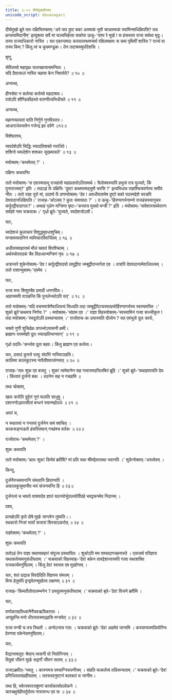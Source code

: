 ```yaml
---
title: ३-०२ दीर्घमुखदौत्यम्
unicode_script: devanagari
---
```

दीर्घमुखो ब्रूते ततः पक्षिभिरुक्तम्-'अरे पाप दुष्ट बक! अस्माकं भूमौ चरन्नस्माकं स्वामिनमधिक्षिपसि? तन्न क्षन्तव्यमिदानीम्' इत्युक्त्वा सर्वे मां चञ्चभिर्हत्वा सकोपा ऊचुः-'पश्य रे मूर्ख ! स हंसस्तव राजा सर्वथा मृदुः। तस्य राज्याधिकारो नास्ति । यत एकान्तमदः करतलस्थमप्यर्थ रक्षितमक्षमः स कथं पृथिवीं शास्ति ? राज्यं वा तस्य किम् ? किंतु त्वं च कूपमण्डूकः। तेन तदाश्रयमुपदिशसि ।  

शृणु,

सेवितव्यो महावृक्षः फलच्छायासमन्वितः ।  
यदि दैवात्फलं नास्ति च्छाया केन निवार्यते? ॥ १० ॥

अन्यच्च,

हीनसेवा न कर्तव्या कर्तव्यो महदाश्रयः।  
पयोऽपि शौण्डिकीहस्ते वारुणीत्यभिधीयते ॥ ११ ॥

अन्यच्च,

महानप्यल्पतां याति निर्गुणे गुणविस्तरः।  
आधाराधेयभावेन गजेन्द्र इव दर्पणे ॥१२॥

विशेषतश्च,

व्यपदेशेऽपि सिद्धिः स्यादतिशक्ते नराधिपे।  
शशिनो व्यपदेशेन शशकाः सुखमासते' ॥ १३ ॥

मयोक्तम्-'कथमेतत् ?' ।  

पक्षिणः कथयन्ति

<div class="js_include" url="../upakathAH/03-03_gajashashakayoH_kathA.md"  newLevelForH1="3" includeTitle="true"> </div>

ततो मयोक्तम्-'स एवास्मत्प्रभू राजहंसो महाप्रतापोऽतिसमर्थः। त्रैलोक्यस्यापि प्रभुत्वं तत्र युज्यते, किं पुनाराज्यम्?' इति । तदाऽहं तैः पक्षिभिः 'दुष्ट! कथमस्मद्भूमौ चरसि ?' इत्यभिधाय राज्ञश्चित्रवर्णस्य समीपं नीतः । ततो राज्ञः पुरो मां, प्रदर्श्य तैः प्रणम्योक्तम्-'देव ! अवधीयतामेष दुष्टो बको यदस्मद्देशे चरन्नपि देवपादानधिक्षिपति।' राजाह-'कोऽयम् ? कुतः समायातः ?' । त ऊचुः-'हिरण्यगर्भनाम्नो राजहंसस्यानुचरः कर्पूरद्वीपादागतः?'। अथाहं गृध्रेण मन्त्रिणा पृष्टः–'कस्तत्र मुख्यो मन्त्री ?' इति । मयोक्तम्-'सर्वशास्त्रार्थपारगः सर्वज्ञो नाम चक्रवाकः।' गृध्रो ब्रूते-'युज्यते, स्वदेशजोऽसौ।  

यतः,

स्वदेशजं कुलाचारं विशुद्धमुपधाशुचिम्।  
मन्त्रामव्यसनिनं व्यभिचारविवर्जितम् ॥ १६ ॥

अधीतव्यवहारार्थ मौलं ख्यातं विपश्चितम् ।  
अर्थस्योत्पादकं चैव विदध्यान्मन्त्रिणं नृपः ॥ १७ ॥

अत्रान्तरे शुकेनोक्तम्-'देव ! कर्पूरद्वीपादयो लघुद्वीपा जम्बुद्वीपान्तर्गता एव । तत्रापि देवपादानामेवाधिपत्यम् । ततो राशाप्युक्तम्-'एवमेव ।  

यतः,

राजा मत्तः शिशुश्चैव प्रमादी धनगर्वितः।  
अप्राप्यमपि वाञ्छन्ति किं पुनर्लभ्यतेऽपि यत्' ॥ १८ ॥

ततो मयोक्तम्-'यदि वचनमात्रेणैवाधिपत्यं सिध्यति तदा जम्बुद्वीपेऽप्यस्मत्प्रभोर्हिरण्यगर्भस्य स्वाम्यमस्ति ।' शुको ब्रूते'कथमत्र निर्णयः ?' । मयोक्तम्-'संग्राम एव ।' राज्ञा विहस्योक्तम्-‘स्वस्वामिनं गत्वा सज्जीकुरु ! तदा मयोक्तम्-'स्वदूतोऽपि प्रस्थाप्यताम् ।' राजोवाच-कः प्रयास्यति दौत्येन ? यत एवंभूतो दूतः कार्यः,

भक्तो गुणी शुचिर्दक्षः प्रगल्भोऽव्यसनी क्षमी।  
ब्राह्मणः परमर्मज्ञो दूतः स्यात्प्रतिभानवान्' ॥ १९ ॥

गृध्रो वदति-'सन्त्येव दूता बहवः। किंतु ब्राह्मण एव कर्तव्यः।  

यतः,
प्रसादं कुरुते पत्युः संपत्तिं नाभिवाञ्छति।  
कालिमा कालकूटस्य नापैतीश्वरसंगमात् ॥ २० ॥

राजाह-'ततः शुक एव बजतु । शुक! त्वमेवानेन सह गत्वास्मदभिलषितं ब्रूहि ।' शुको ब्रूते-'यथाज्ञापयति देवः । किंत्वयं दुर्जनो बकः । तदनेन सह न गच्छामि ॥

तथा चोक्तम्,

खलः करोति दुर्वृत्तं नूनं फलति साधुषु ।  
दशाननोऽहरत्सीतां बन्धनं स्यान्महोदधेः ॥ २१ ॥

अपरं च,

न स्थातव्यं न गन्तव्यं दुर्जनेन समं क्वचित् ।  
काकसङ्गाडतो हंसस्तिष्ठन् गच्छंश्च वर्तकः ॥ २२॥

राजोवाच-'कथमेतत् ?' ।  

शुकः कथयति

<div class="js_include" url="../upakathAH/03-04_kAkahamsayoH_kathA.md"  newLevelForH1="3" includeTitle="true"> </div>

ततो मयोक्तम्-'भ्रातः शुक! किमेवं ब्रवीषि? मां प्रति यथा श्रीमद्देवस्तथा भवानपि ।' शुकेनोक्तम्-'अस्त्वेवम् ।

किन्तु,

दुर्जनैरुच्यमानानि संमतानि प्रियाण्यपि ।  
अकालकुसुमानीव भयं संजनयन्ति हि ॥ २३॥

दुर्जनत्वं च भवतो वाक्यादेव ज्ञातं यदनयोर्भूपालयोर्विग्रहे भवद्वचनमेव निदानम् ।

पश्य,

प्रत्यक्षेऽपि कृते दोषे मूर्खः सान्त्वेन तुष्यति।।  
रथकारो निजां भार्यां सजारां शिरसाऽकरोत् ॥ २४ ॥

राज्ञोक्तम्-'कथमेतत् ?' ।

शुकः कथयति

<div class="js_include" url="../upakathAH/03-05_mandamatirathakArasya_kathA.md"  newLevelForH1="3" includeTitle="true"> </div>

ततोऽहं तेन राज्ञा यथाव्यवहारं संपूज्य प्रस्थापितः । शुकोऽपि मम पश्चादागच्छनास्ते । एतत्सर्व परिज्ञाय यथाकर्तव्यमनुसंधीयताम् ।' चक्रवाको विहस्याह-'देव! बकेन तावद्देशान्तरमपि गत्वा यथाशक्ति राजकार्यमनुष्ठितम् । किंतु देव! स्वभाव एष मूर्खाणाम् ।

यतः,
शतं दद्यान्न विवदेदिति विज्ञस्य संमतम् ।  
विना हेतुमपि द्वन्द्वमेतन्मूर्खस्य लक्षणम् ॥ ३१ ॥

राजाह-'किमतीतोपालम्भनेन ? प्रस्तुतमनुसंधीयताम् ।' चक्रवाको बृते-'देव! विजने ब्रवीमि ।  

यतः,

वर्णाकारप्रतिध्वानैर्नेत्रवऋविकारतः ।  
अप्यूहन्ति मनो धीरास्तस्माद्रहसि मन्त्रयेत् ॥ ३२ ॥

राजा मन्त्री च तत्र स्थितौ । अन्येऽन्यत्र गताः । चक्रवाको ब्रूते-'देव! अहमेवं जानामि । कस्याप्यस्मन्नियोगिनः प्रेरणया वकेनेदमनुष्ठितम्।

यतः,

वैद्यानामातुरः श्रेयान् व्यसनी यो नियोगिनाम् ।  
विदुषां जीवनं मूर्खः सद्वर्णो जीवनं सताम् ॥ ३३॥

राजाऽब्रवीत्-'भवतु । कारणमत्र पश्चाग्निरूपणीयम् । संप्रति यत्कर्तव्यं तन्निरूप्यताम् ।' चक्रवाको ब्रूते-'देव! प्रणिधिस्तावप्रहीयताम् । ततस्तदनुष्टानं बलाबलं च जानीमः।

तथा हि,
भवेत्स्वपरराष्ट्राणां कार्याकार्यावलोकने ।  
चारचक्षुर्महीभर्तुर्यस्य नास्त्यन्ध एव सः ॥ ३४ ॥
